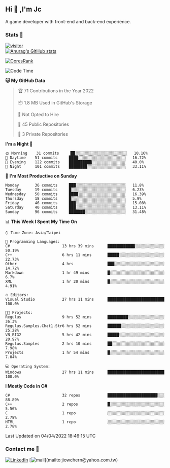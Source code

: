 ## Hi 👋 ,I'm Jc  

A game developer with front-end and back-end experience.  

### Stats  📝
[![visitor](https://visitor-badge.glitch.me/badge?page_id=jiowchern.jiowchern&style=flat-square&color=0088cc)](https://visitor-badge.glitch.me/badge?page_id=jiowchern.jiowchern&style=flat-square&color=0088cc)  
[![Anurag's GitHub stats](https://github-readme-stats.vercel.app/api?username=jiowchern&count_private=true&&show_icons=true)](https://github.com/anuraghazra/github-readme-stats)  
<!-- [![trophy](https://github-profile-trophy.vercel.app/?username=jiowchern)](https://github.com/ryo-ma/github-profile-trophy)   -->
[![CoresRank](https://cr-ss-service.azurewebsites.net/api/ScreenShot?widget=summary&username=jiowchern)](https://cr-ss-service.azurewebsites.net/api/ScreenShot?widget=summary&username=jiowchern)


<!--START_SECTION:waka-->
![Code Time](http://img.shields.io/badge/Code%20Time-276%20hrs%2022%20mins-blue)

**🐱 My GitHub Data** 

> 🏆 71 Contributions in the Year 2022
 > 
> 📦 1.8 MB Used in GitHub's Storage 
 > 
> 🚫 Not Opted to Hire
 > 
> 📜 45 Public Repositories 
 > 
> 🔑 3 Private Repositories  
 > 
**I'm a Night 🦉** 

```text
🌞 Morning    31 commits     ██░░░░░░░░░░░░░░░░░░░░░░░   10.16% 
🌆 Daytime    51 commits     ████░░░░░░░░░░░░░░░░░░░░░   16.72% 
🌃 Evening    122 commits    ██████████░░░░░░░░░░░░░░░   40.0% 
🌙 Night      101 commits    ████████░░░░░░░░░░░░░░░░░   33.11%

```
📅 **I'm Most Productive on Sunday** 

```text
Monday       36 commits     ███░░░░░░░░░░░░░░░░░░░░░░   11.8% 
Tuesday      19 commits     █░░░░░░░░░░░░░░░░░░░░░░░░   6.23% 
Wednesday    50 commits     ████░░░░░░░░░░░░░░░░░░░░░   16.39% 
Thursday     18 commits     █░░░░░░░░░░░░░░░░░░░░░░░░   5.9% 
Friday       46 commits     ███░░░░░░░░░░░░░░░░░░░░░░   15.08% 
Saturday     40 commits     ███░░░░░░░░░░░░░░░░░░░░░░   13.11% 
Sunday       96 commits     ███████░░░░░░░░░░░░░░░░░░   31.48%

```


📊 **This Week I Spent My Time On** 

```text
⌚︎ Time Zone: Asia/Taipei

💬 Programming Languages: 
C#                       13 hrs 39 mins      ████████████░░░░░░░░░░░░░   50.19% 
C++                      6 hrs 11 mins       █████░░░░░░░░░░░░░░░░░░░░   22.73% 
Other                    4 hrs               ███░░░░░░░░░░░░░░░░░░░░░░   14.72% 
Markdown                 1 hr 49 mins        █░░░░░░░░░░░░░░░░░░░░░░░░   6.7% 
XML                      1 hr 20 mins        █░░░░░░░░░░░░░░░░░░░░░░░░   4.91%

🔥 Editors: 
Visual Studio            27 hrs 11 mins      █████████████████████████   100.0%

🐱‍💻 Projects: 
Regulus                  9 hrs 52 mins       █████████░░░░░░░░░░░░░░░░   36.3% 
Regulus.Samples.Chat1.Str6 hrs 52 mins       ██████░░░░░░░░░░░░░░░░░░░   25.28% 
VN_BIG2                  5 hrs 42 mins       █████░░░░░░░░░░░░░░░░░░░░   20.97% 
Regulus.Samples          2 hrs 10 mins       ██░░░░░░░░░░░░░░░░░░░░░░░   7.98% 
Projects                 1 hr 54 mins        █░░░░░░░░░░░░░░░░░░░░░░░░   7.04%

💻 Operating System: 
Windows                  27 hrs 11 mins      █████████████████████████   100.0%

```

**I Mostly Code in C#** 

```text
C#                       32 repos            ██████████████████████░░░   88.89% 
C++                      2 repos             █░░░░░░░░░░░░░░░░░░░░░░░░   5.56% 
C                        1 repo              ░░░░░░░░░░░░░░░░░░░░░░░░░   2.78% 
HTML                     1 repo              ░░░░░░░░░░░░░░░░░░░░░░░░░   2.78%

```



 Last Updated on 04/04/2022 18:46:15 UTC
<!--END_SECTION:waka-->



### Contact me 💬
[![LinkedIn](https://img.shields.io/badge/-JiowchernChen-0077B5?style==flat-square&logo=LinkedIn&logoColor=white)](https://www.linkedin.com/in/jiowchern-chen-4aaa90b7/) [![mail](https://img.shields.io/badge/-jiowchern%40yahoo.com.tw-blueviolet?style=flat-square&logo=yahoo!)](mailto:jiowchern@yahoo.com.tw)    

<!-- [![Linkedin Badge](https://img.shields.io/badge/-LinkedIn-blue?style=flat-square&logo=Linkedin&logoColor=white&link=https://www.linkedin.com/in/jiowchern-chen-4aaa90b7/)](https://www.linkedin.com/in/jiowchern-chen-4aaa90b7/) -->


<!--
**jiowchern/jiowchern** is a ✨ _special_ ✨ repository because its `README.md` (this file) appears on your GitHub profile.

Here are some ideas to get you started:

- 🔭 I’m currently working on ...
- 🌱 I’m currently learning ...
- 👯 I’m looking to collaborate on ...
- 🤔 I’m looking for help with ...
- 💬 Ask me about ...
- 📫 How to reach me: ...
- 😄 Pronouns: ...
- ⚡ Fun fact: ...
-->
